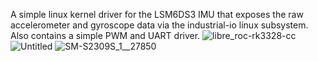 A simple linux kernel driver for the LSM6DS3 IMU that exposes the raw accelerometer and gyroscope data via the industrial-io linux subsystem. Also contains a simple PWM and UART driver.
![libre_roc-rk3328-cc](https://github.com/caleb1000/roc-rk3328-cc-kernel-drivers/assets/30327564/8bfd23ad-8352-4e2c-81b7-f69ae51f9ee3)
![Untitled](https://github.com/caleb1000/roc-rk3328-cc-kernel-drivers/assets/30327564/66a31655-7fac-44c9-806a-62745712418e)
![SM-S2309S_1__27850](https://github.com/caleb1000/roc-rk3328-cc-kernel-drivers/assets/30327564/41ba74aa-1718-4cb8-9e41-94a4eb607102)

